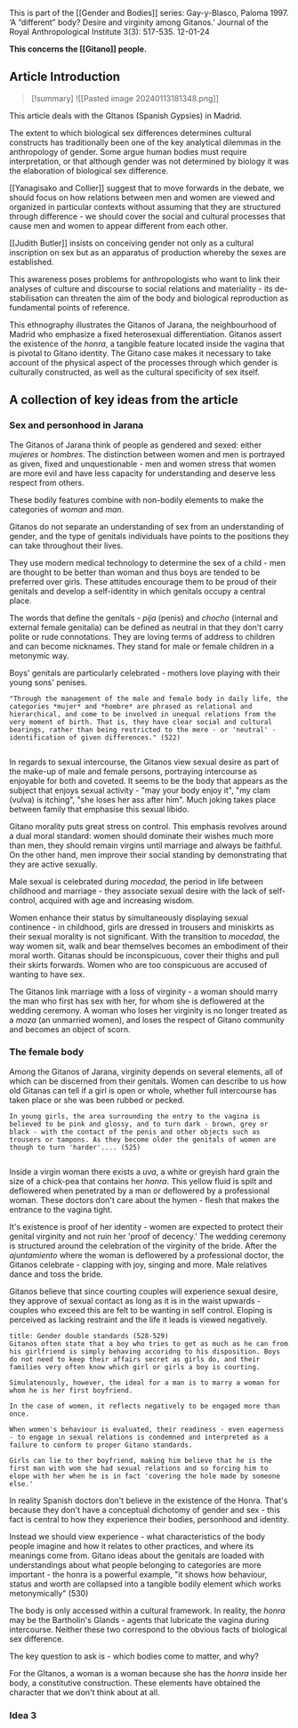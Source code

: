This is part of the [[Gender and Bodies]] series:
Gay-y-Blasco, Paloma 1997. ‘A “different” body? Desire and virginity among Gitanos.’ Journal of the Royal Anthropological Institute 3(3): 517-535.
12-01-24

**This concerns the [[Gitano]] people.**
## Article Introduction

>[!summary]
>![[Pasted image 20240113181348.png]]
>

This article deals with the GItanos (Spanish Gypsies) in Madrid.

The extent to which biological sex differences determines cultural constructs has traditionally been one of the key analytical dilemmas in the anthropology of gender. Some argue human bodies must require interpretation, or that although gender was not determined by biology it was the elaboration of biological sex difference.

[[Yanagisako and Collier]] suggest that to move forwards in the debate, we should focus on how relations between men and women are viewed and organized in particular contexts without assuming that they are structured through difference - we should cover the social and cultural processes that cause men and women to appear different from each other.

[[Judith Butler]] insists on conceiving gender not only as a cultural inscription on sex but as an apparatus of production whereby the sexes are established.

This awareness poses problems for anthropologists who want to link their analyses of culture and discourse to social relations and materiality - its de-stabilisation can threaten the aim of the body and biological reproduction as fundamental points of reference.

This ethnography illustrates the Gitanos of Jarana, the neighbourhood of Madrid who emphasize a fixed heterosexual differentiation. Gitanos assert the existence of the *honra*, a tangible feature located inside the vagina that is pivotal to Gitano identity. The Gitano case makes it necessary to take account of the physical aspect of the processes through which gender is culturally constructed, as well as the cultural specificity of sex itself.
## A collection of key ideas from the article

### Sex and personhood in Jarana

The Gitanos of Jarana think of people as gendered and sexed: either *mujeres* or *hombres*. The distinction between women and men is portrayed as given, fixed and unquestionable - men and women stress that women are more evil and have less capacity for understanding and deserve less respect from others.

These bodily features combine with non-bodily elements to make the categories of *woman* and *man*.

Gitanos do not separate an understanding of sex from an understanding of gender, and the type of genitals individuals have points to the positions they can take throughout their lives.

They use modern medical technology to determine the sex of a child - men are thought to be better than woman and thus boys are tended to be preferred over girls. These attitudes encourage them to be proud of their genitals and develop a self-identity in which genitals occupy a central place.

The words that define the genitals - *pija* (penis) and *chocho* (internal and external female genitalia) can be defined as neutral in that they don't carry polite or rude connotations. They are loving terms of address to children and can become nicknames. They stand for male or female children in a metonymic way.

Boys' genitals are particularly celebrated - mothers love playing with their young sons' penises. 

```ad-quote
"Through the management of the male and female body in daily life, the categories *mujer* and *hombre* are phrased as relational and hierarchical, and come to be involved in unequal relations from the very moment of birth. That is, they have clear social and cultural bearings, rather than being restricted to the mere - or 'neutral' - identification of given differences." (522)


```

In regards to sexual intercourse, the Gitanos view sexual desire as part of the make-up of male and female persons, portraying intercourse as enjoyable for both and coveted. It seems to be the body that appears as the subject that enjoys sexual activity - "may your body enjoy it", "my clam (vulva) is itching", "she loses her ass after him". Much joking takes place between family that emphasise this sexual libido.

Gitano morality puts great stress on control. This emphasis revolves around a dual moral standard: women should dominate their wishes much more than men, they should remain virgins until marriage and always be faithful. On the other hand, men improve their social standing by demonstrating that they are active sexually.

Male sexual is celebrated during *mocedad*, the period in life between childhood and marriage - they associate sexual desire with the lack of self-control, acquired with age and increasing wisdom. 

Women enhance their status by simultaneously displaying sexual continence - in childhood, girls are dressed in trousers and miniskirts as their sexual morality is not significant. With the transition to *mocedad*, the way women sit, walk and bear themselves becomes an embodiment of their moral worth. Gitanas should be inconspicuous, cover their thighs and pull their skirts forwards. Women who are too conspicuous are accused of wanting to have sex. 

The Gitanos link marriage with a loss of virginity - a woman should marry the man who first has sex with her, for whom she is deflowered at the wedding ceremony. A woman who loses her virginity is no longer treated as a *moza* (an unmarried women), and loses the respect of Gitano community and becomes an object of scorn. 

### The female body

Among the Gitanos of Jarana, virginity depends on several elements, all of which can be discerned from their genitals. Women can describe to us how old Gitanas can tell if a girl is open or whole, whether full intercourse has taken place or she was been rubbed or pecked.

```ad-example
In young girls, the area surrounding the entry to the vagina is believed to be pink and glossy, and to turn dark - brown, grey or black - with the contact of the penis and other objects such as trousers or tampons. As they become older the genitals of women are though to turn 'harder'.... (525)


```

Inside a virgin woman there exists a *uva*, a white or greyish hard grain the size of a chick-pea that contains her *honra*. This yellow fluid is spilt and deflowered when penetrated by a man or deflowered by a professional woman. These doctors don't care about the hymen - flesh that makes the entrance to the vagina tight.

It's existence is proof of her identity - women are expected to protect their genital virginity and not ruin her 'proof of decency.' The wedding ceremony is structured around the celebration of the virginity of the bride. After the *ajuntamiento* where the woman is deflowered by a professional doctor, the Gitanos celebrate - clapping with joy, singing and more. Male relatives dance and toss the bride.

Gitanos believe that since courting couples will experience sexual desire, they approve of sexual contact as long as it is in the waist upwards - couples who exceed this are felt to be wanting in self control. Eloping is perceived as lacking restraint and the life it leads is viewed negatively.

```ad-seealso
title: Gender double standards (528-529)
Gitanos often state that a boy who tries to get as much as he can from his girlfriend is simply behaving accoridng to his disposition. Boys do not need to keep their affairs secret as girls do, and their families very often know which girl or girls a boy is courting.

Simulatenously, however, the ideal for a man is to marry a woman for whom he is her first boyfriend.

In the case of women, it reflects negatively to be engaged more than once.

When women's behaviour is evaluated, their readiness - even eagerness - to engage in sexual relations is condemned and interpreted as a failure to conform to proper Gitano standards.

Girls can lie to ther boyfriend, making him believe that he is the first man with wom she had sexual relations and so forcing him to elope with her when he is in fact 'covering the hole made by someone else.'
```

In reality Spanish doctors don't believe in the existence of the Honra. That's because they don't have a conceptual dichotomy of gender and sex - this fact is central to how they experience their bodies, personhood and identity.

Instead we should view experience - what characteristics of the body people imagine and how it relates to other practices, and where its meanings come from. Gitano ideas about the genitals are loaded with understandings about what people belonging to categories are more important - the honra is a powerful example, "it shows how behaviour, status and worth are collapsed into a tangible bodily element which works metonymically" (530)

The body is only accessed within a cultural framework. In reality, the *honra* may be the Bartholin's Glands - agents that lubricate the vagina during intercourse. Neither these two correspond to the obvious facts of biological sex difference.

The key question to ask is - which bodies come to matter, and why?

For the GItanos, a woman is a woman because she has the *honra* inside her body, a constitutive construction. These elements have obtained the character that we don't think about at all.
### Idea 3

```ad-quote


```
